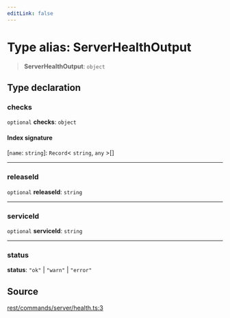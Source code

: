 ```yaml
---
editLink: false
---
```


# Type alias: ServerHealthOutput

> **ServerHealthOutput**: `object`

## Type declaration

### checks

`optional` **checks**: `object`

#### Index signature

\[`name`: `string`\]: `Record`\< `string`, `any` \>[]

---

### releaseId

`optional` **releaseId**: `string`

---

### serviceId

`optional` **serviceId**: `string`

---

### status

**status**: `"ok"` \| `"warn"` \| `"error"`

## Source

[rest/commands/server/health.ts:3](https://github.com/directus/directus/blob/7789a6c53/sdk/src/rest/commands/server/health.ts#L3)
